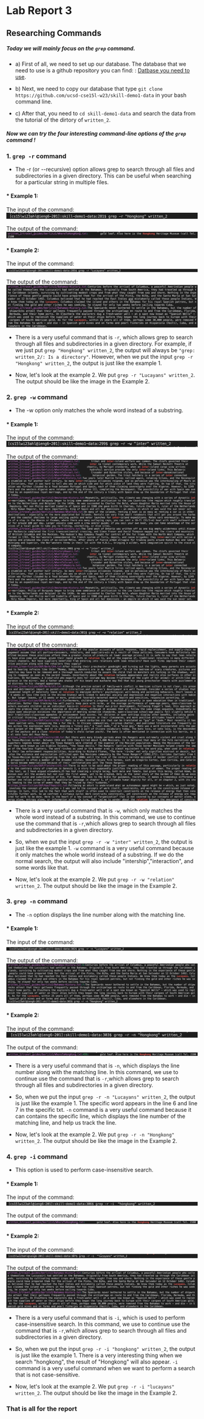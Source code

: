 # Lab Report 3
## Researching Commands
##### Today we will mainly focus on the `grep` command. 

* a) First of all, we need to set up our database. The database that we need to use is a github repository you can find: : [Datbase you need to use](https://github.com/ucsd-cse15l-w23/skill-demo1-data).
* b) Next, we need to copy our database that type `git clone https://github.com/ucsd-cse15l-w23/skill-demo1-data` in your bash command line.

* c) After that, you need to `cd skill-demo1-data` and search the data from the tutorial of the dirtory of `written_2`.

##### Now we can try the four interesting command-line options of the `grep` command !



### 1. `grep -r` command 

* The -r (or --recursive) option allows grep to search through all files and subdirectories in a given directory. This can be useful when searching for a particular string in multiple files.



#### * Example 1:

  The input of the command:
   ![Image](input1)
  
  The output of the command:
   ![Image](output1)
 


#### * Example 2:
  The input of the command:
   ![Image](input2)
  
  
  
  The output of the command:
   ![Image](output2)
   
   
  * There is a very useful command that is `-r`, which allows grep to search through all files and subdirectories in a given directory. For example, if we just put `grep "Hongkong" written_2`, the output will always be `"grep: written_2/: Is a directory"`. However, when we put the input `grep -r "Hongkong" written_2`, the output is just like the example 1.
  
  * Now, let's look at the example 2. We put `grep -r "Lucayans" written_2`. The output should be like the image in the Example 2.
  


### 2. `grep -w` command 

* The -w option only matches the whole word instead of a substring.



#### * Example 1:
  The input of the command:
   ![Image](input3)
  
  The output of the command:
   ![Image](output3)


#### * Example 2:
  The input of the command:
   ![Image](input4)
  
  The output of the command:
   ![Image](output4)
   
   
   
  * There is a very useful command that is `-w`, which only matches the whole word instead of a substring. In this command, we use to continue use the command that is `-r`,which allows grep to search through all files and subdirectories in a given directory. 
  * So, when we put the input `grep -r -w "inter" written_2`, the output is just like the example 1. `-w` command is a very useful command because it only matches the whole world instead of a substring. If we do the normal search, the output will also include "intership","interaction", and some words like that.
  
  * Now, let's look at the example 2. We put `grep -r -w "relation" written_2`. The output should be like the image in the Example 2.
  


### 3. `grep -n` command

* The `-n` option displays the line number along with the matching line.


#### * Example 1:
  The input of the command:
   ![Image](input5)
  
  The output of the command:
   ![Image](output5)




#### * Example 2:
  The input of the command:
   ![Image](input6)
  
  The output of the command:
   ![Image](output6)


  * There is a very useful command that is `-n`, which  displays the line number along with the matching line. In this command, we use to continue use the command that is `-r`,which allows grep to search through all files and subdirectories in a given directory. 
  * So, when we put the input `grep -r -n "Lucayans" written_2`, the output is just like the example 1. The specific word appears in the line 6 and line 7 in the specific txt. `-n` command is a very useful command because it can contains the specific line, which displays the line number of the matching line, and help us track the line.
  
  * Now, let's look at the example 2. We put `grep -r -n "Hongkong" written_2`. The output should be like the image in the Example 2.




### 4. `grep -i` command 

* This option is used to perform case-insensitive search.



#### * Example 1:
  The input of the command:
   ![Image](input7)
  
  The output of the command:
   ![Image](output7)



#### * Example 2:
  The input of the command:
   ![Image](input8)
  
  The output of the command:
   ![Image](output8)


  * There is a very useful command that is `-i`, which is used to perform case-insensitive search. In this command, we use to continue use the command that is `-r`,which allows grep to search through all files and subdirectories in a given directory. 
  * So, when we put the input `grep -r -i "hongkong" written_2`, the output is just like the example 1. There is a very interesting thing when we search "hongkong", the result of "Hongkong" will also appear. `-i` command is a very useful command when we want to perform a search that is not case-sensitive.
  
  * Now, let's look at the example 2. We put `grep -r -i "lucayans" written_2`. The output should be like the image in the Example 2.

 
 
 
 
 


### That is all for the report 

